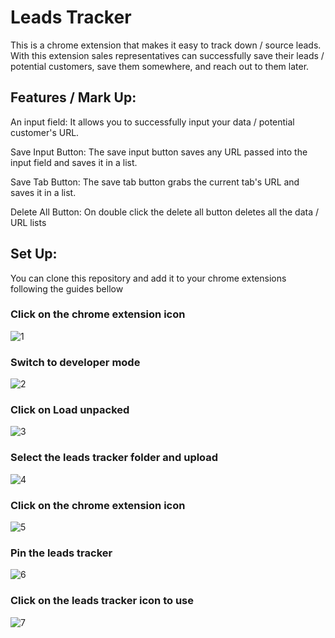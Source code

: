 # Leads Tracker

This is a chrome extension that makes it easy to track down / source leads. With this extension sales representatives can successfully save their leads / potential customers,
save them somewhere, and reach out to them later.

## Features / Mark Up:

An  input field: It allows you to successfully input your data / potential customer's URL.

Save Input Button: The save input button saves any URL passed into the input field and saves it in a list.

Save Tab Button: The save tab button grabs the current tab's URL and saves it in a list.

Delete All Button: On double click the delete all button deletes all the data / URL lists

## Set Up:

You can clone this repository and add it to your chrome extensions following the guides bellow
### Click on the chrome extension icon
![1](https://user-images.githubusercontent.com/103048589/173121361-c0785899-c6ef-45f6-9a1f-a030d660b5e4.png)
### Switch to developer mode
![2](https://user-images.githubusercontent.com/103048589/173121413-1f37a6ff-7547-4ec2-89fc-27b93c89bc10.png)
### Click on Load unpacked
![3](https://user-images.githubusercontent.com/103048589/173121425-7a9d71c4-7d70-4533-8929-556b31d2873a.png)
### Select the leads tracker folder and upload
![4](https://user-images.githubusercontent.com/103048589/173121442-fe556b14-4b1e-4efc-9dcf-0b6043c6384a.png)
### Click on the chrome extension icon
![5](https://user-images.githubusercontent.com/103048589/173121454-08153e2c-be48-44ea-828d-f2af8ade99f6.jpg)
### Pin the leads tracker 
![6](https://user-images.githubusercontent.com/103048589/173121488-d554b9e2-de9a-4a8a-ac50-905b4b22ee19.jpg)
### Click on the leads tracker icon to use
![7](https://user-images.githubusercontent.com/103048589/173121514-33aa94ea-1ccf-4c36-b527-fe8a81b661b3.jpg)




